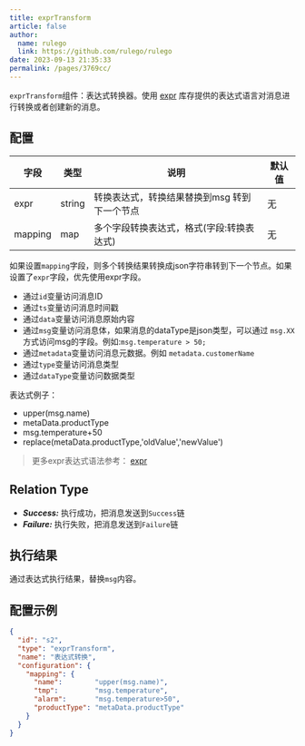 ```yaml
---
title: exprTransform
article: false
author: 
  name: rulego
  link: https://github.com/rulego/rulego
date: 2023-09-13 21:35:33
permalink: /pages/3769cc/
---
```


`exprTransform`组件：表达式转换器。使用 [expr](https://expr-lang.org/docs/language-definition) 库存提供的表达式语言对消息进行转换或者创建新的消息。

## 配置

| 字段      | 类型     | 说明                       | 默认值 |
|---------|--------|--------------------------|-----|
| expr    | string | 转换表达式，转换结果替换到msg 转到下一个节点 | 无   |
| mapping | map    | 多个字段转换表达式，格式(字段:转换表达式)   | 无   |

如果设置`mapping`字段，则多个转换结果转换成json字符串转到下一个节点。如果设置了`expr`字段，优先使用expr字段。

- 通过`id`变量访问消息ID
- 通过`ts`变量访问消息时间戳
- 通过`data`变量访问消息原始内容
- 通过`msg`变量访问消息体，如果消息的dataType是json类型，可以通过 `msg.XX`方式访问msg的字段。例如:`msg.temperature > 50;`
- 通过`metadata`变量访问消息元数据。例如 `metadata.customerName`
- 通过`type`变量访问消息类型
- 通过`dataType`变量访问数据类型

表达式例子：
- upper(msg.name)
- metaData.productType
- msg.temperature+50
- replace(metaData.productType,'oldValue','newValue')
>更多expr表达式语法参考： [expr](https://expr-lang.org/docs/language-definition)

## Relation Type

- ***Success:*** 执行成功，把消息发送到`Success`链
- ***Failure:*** 执行失败，把消息发送到`Failure`链

## 执行结果

通过表达式执行结果，替换`msg`内容。

## 配置示例

```json
{
  "id": "s2",
  "type": "exprTransform",
  "name": "表达式转换",
  "configuration": {
    "mapping": {
      "name":        "upper(msg.name)",
      "tmp":         "msg.temperature",
      "alarm":       "msg.temperature>50",
      "productType": "metaData.productType"
    }
  }
}
```

